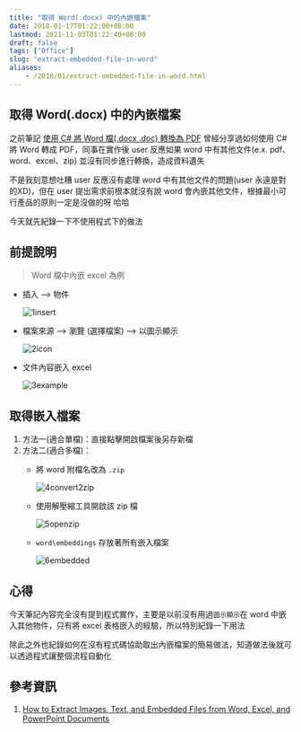 ```yaml
---
title: "取得 Word(.docx) 中的內嵌檔案"
date: 2018-01-17T01:22:00+08:00
lastmod: 2021-11-03T01:22:40+08:00
draft: false
tags: ["Office"]
slug: "extract-embedded-file-in-word"
aliases:
    - /2018/01/extract-embedded-file-in-word.html
---
```

## 取得 Word(.docx) 中的內嵌檔案

之前筆記 [使用 C# 將 Word 檔(.docx .doc) 轉換為 PDF](/c-sharp-word-to-pdf) 曾經分享過如何使用 C# 將 Word 轉成 PDF，同事在實作後 user 反應如果 word 中有其他文件(e.x. pdf、word、excel、zip) 並沒有同步進行轉換，造成資料遺失

不是我刻意想吐糟 user 反應沒有處理 word 中有其他文件的問題(user 永遠是對的XD)，但在 user 提出需求前根本就沒有說 word 會內嵌其他文件，根據最小可行產品的原則一定是沒做的呀 哈哈

今天就先紀錄一下不使用程式下的做法

## 前提說明

> Word 檔中內嵌 excel 為例

* 插入 --> 物件

    ![1insert](https://user-images.githubusercontent.com/3851540/35001985-24060082-fb23-11e7-8ab5-501b96f2f685.png)

* 檔案來源 --> 瀏覽 (選擇檔案) --> 以圖示顯示

    ![2icon](https://user-images.githubusercontent.com/3851540/35001987-243f9a7c-fb23-11e7-92c0-68cf10f55e78.png)

* 文件內容嵌入 excel

    ![3example](https://user-images.githubusercontent.com/3851540/35001989-249a9314-fb23-11e7-9e7d-2a5fa4be118a.png)

## 取得嵌入檔案

1. 方法一(適合單檔)：直接點擊開啟檔案後另存新檔
2. 方法二(適合多檔)：
    * 將 word 附檔名改為 `.zip`

        ![4convert2zip](https://user-images.githubusercontent.com/3851540/35001990-24d28dfa-fb23-11e7-984b-206b9d41aa31.png)

    * 使用解壓縮工具開啟該 zip 檔

        ![5openzip](https://user-images.githubusercontent.com/3851540/35001991-2516f544-fb23-11e7-967c-d5d2c42e9356.png)

    * `word\embeddings` 存放著所有嵌入檔案

        ![6embedded](https://user-images.githubusercontent.com/3851540/35001993-2646ae6e-fb23-11e7-8a37-7e152db2a910.png)

## 心得

今天筆記內容完全沒有提到程式實作，主要是以前沒有用過`圖示顯示`在 word 中嵌入其他物件，只有將 excel 表格嵌入的經驗，所以特別紀錄一下用法

除此之外也紀錄如何在沒有程式碼協助取出內嵌檔案的簡易做法，知道做法後就可以透過程式讓整個流程自動化

## 參考資訊

1. [How to Extract Images, Text, and Embedded Files from Word, Excel, and PowerPoint Documents](https://www.howtogeek.com/50628/easily-extract-images-text-and-embedded-files-from-an-office-2007-document/)
